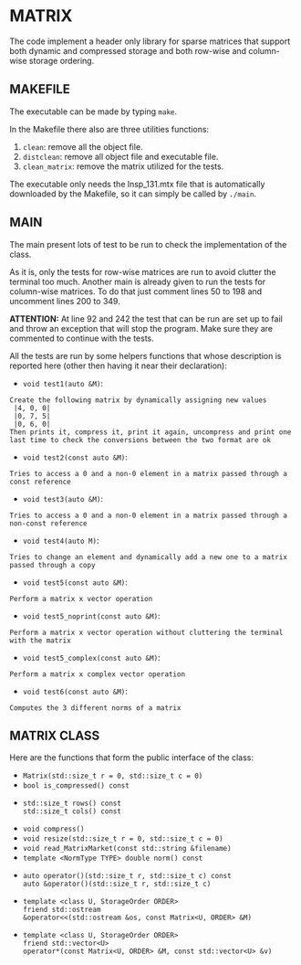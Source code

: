 # MATRIX

The code implement a header only library for sparse matrices that support both dynamic and compressed storage and both row-wise and column-wise storage ordering.

## MAKEFILE

The executable can be made by typing `make`.

In the Makefile there also are three utilities functions:
1. `clean`: remove all the object file.
2. `distclean`: remove all object file and executable file.
3. `clean_matrix`: remove the matrix utilized for the tests.

The executable only needs the lnsp_131.mtx file that is automatically downloaded by the Makefile, so it can simply be called by  `./main`.

## MAIN

The main present lots of test to be run to check the implementation of the class.

As it is, only the tests for row-wise matrices are run to avoid clutter the terminal too much. Another main is already given to run the tests for column-wise matrices. To do that just comment lines 50 to 198 and uncomment lines 200 to 349.

**ATTENTION:** At line 92 and 242 the test that can be run are set up to fail and throw an exception that will stop the program. Make sure they are commented to continue with the tests.

All the tests are run by some helpers functions that whose description is reported here (other then having it near their declaration):
- `void test1(auto &M)`:
```
Create the following matrix by dynamically assigning new values
 |4, 0, 0|
 |0, 7, 5|
 |0, 6, 0|
Then prints it, compress it, print it again, uncompress and print one last time to check the conversions between the two format are ok
```
- `void test2(const auto &M)`:
```
Tries to access a 0 and a non-0 element in a matrix passed through a const reference
```
- `void test3(auto &M)`:
```
Tries to access a 0 and a non-0 element in a matrix passed through a non-const reference
```
- `void test4(auto M)`:
```
Tries to change an element and dynamically add a new one to a matrix passed through a copy
```
- `void test5(const auto &M)`:
```
Perform a matrix x vector operation
```
- `void test5_noprint(const auto &M)`:
```
Perform a matrix x vector operation without cluttering the terminal with the matrix
```
- `void test5_complex(const auto &M)`:
```
Perform a matrix x complex vector operation
```
- `void test6(const auto &M)`:
```
Computes the 3 different norms of a matrix
```

## MATRIX CLASS
Here are the functions that form the public interface of the class:
- `Matrix(std::size_t r = 0, std::size_t c = 0)`
- `bool is_compressed() const`
- 
    ```
    std::size_t rows() const
    std::size_t cols() const
    ```
- `void compress()`
- `void resize(std::size_t r = 0, std::size_t c = 0)`
- `void read_MatrixMarket(const std::string &filename)`
- `template <NormType TYPE> double norm() const`
- 
    ```
    auto operator()(std::size_t r, std::size_t c) const
    auto &operator()(std::size_t r, std::size_t c)
    ```
- 
    ```
    template <class U, StorageOrder ORDER>
    friend std::ostream
    &operator<<(std::ostream &os, const Matrix<U, ORDER> &M)
    ```
- 
    ```
    template <class U, StorageOrder ORDER>
    friend std::vector<U> 
    operator*(const Matrix<U, ORDER> &M, const std::vector<U> &v)
    ```

